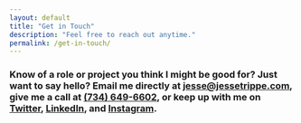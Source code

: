 ```yaml
---
layout: default
title: "Get in Touch"
description: "Feel free to reach out anytime."
permalink: /get-in-touch/
---
```


<div class="grid grid-with-gutter-spacious text-left">
	<div class="grid-cell 2/3@md">
		<h3>Know of a role or project you think I might be good for? Just want to say hello? Email me directly at <a href="mailto:jesse@jessetrippe.com">jesse@jessetrippe.com</a>, give me a call at <a href="tel:+1-734-649-6602">(734) 649-6602</a>, or keep up with me on <a href="http://twitter.com/jessetrippe">Twitter</a>, <a href="https://linkedin.com/in/jessetrippe">LinkedIn</a>, and <a href="http://instagram.com/jessetrippe">Instagram</a>.</h3>
	</div>
</div>
